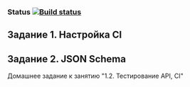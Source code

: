 ### Status [![Build status](https://ci.appveyor.com/api/projects/status/4e4gubtvdan8298a?svg=true)](https://ci.appveyor.com/project/BrainLucker/1-2-ci-and-json)

## Задание 1. Настройка CI
## Задание 2. JSON Schema
Домашнее задание к занятию "1.2. Тестирование API, CI"